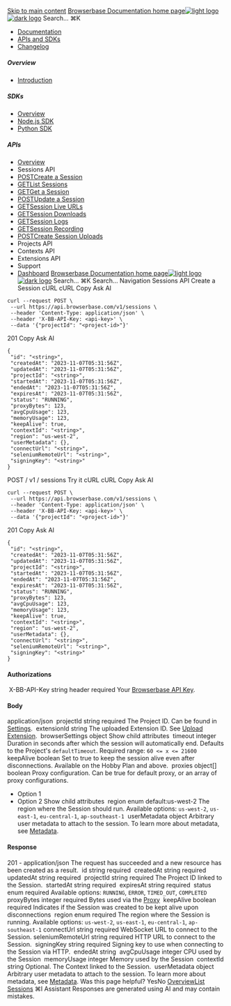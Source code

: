 [Skip to main content](#content-area)
[Browserbase Documentation home page![light logo](https://mintcdn.com/browserbase/lUkHCCQ3HJMpCnfp/logo/light.svg?fit=max&auto=format&n=lUkHCCQ3HJMpCnfp&q=85&s=0f99c87492a4fb0e9bfc45075a78c64f)![dark logo](https://mintcdn.com/browserbase/lUkHCCQ3HJMpCnfp/logo/dark.svg?fit=max&auto=format&n=lUkHCCQ3HJMpCnfp&q=85&s=645b212b9cbee8bebf84f318c2baaac0)](https://www.browserbase.com)
Search...
⌘K
 * [Documentation](/introduction/what-is-browserbase)
 * [APIs and SDKs](/reference/introduction)
 * [Changelog](https://www.browserbase.com/changelog)
##### Overview
 * [Introduction](/reference/introduction)
##### SDKs
 * [Overview](/reference/sdk/overview)
 * [Node.js SDK](/reference/sdk/nodejs)
 * [Python SDK](/reference/sdk/python)
##### APIs
 * [Overview](/reference/api/overview)
 * Sessions API
 * [POSTCreate a Session](/reference/api/create-a-session)
 * [GETList Sessions](/reference/api/list-sessions)
 * [GETGet a Session](/reference/api/get-a-session)
 * [POSTUpdate a Session](/reference/api/update-a-session)
 * [GETSession Live URLs](/reference/api/session-live-urls)
 * [GETSession Downloads](/reference/api/session-downloads)
 * [GETSession Logs](/reference/api/session-logs)
 * [GETSession Recording](/reference/api/session-recording)
 * [POSTCreate Session Uploads](/reference/api/create-session-uploads)
 * Projects API
 * Contexts API
 * Extensions API
 * Support
 * [Dashboard](https://www.browserbase.com/overview)
[Browserbase Documentation home page![light logo](https://mintcdn.com/browserbase/lUkHCCQ3HJMpCnfp/logo/light.svg?fit=max&auto=format&n=lUkHCCQ3HJMpCnfp&q=85&s=0f99c87492a4fb0e9bfc45075a78c64f)![dark logo](https://mintcdn.com/browserbase/lUkHCCQ3HJMpCnfp/logo/dark.svg?fit=max&auto=format&n=lUkHCCQ3HJMpCnfp&q=85&s=645b212b9cbee8bebf84f318c2baaac0)](https://www.browserbase.com)
Search...
⌘K
Search...
Navigation
Sessions API
Create a Session
cURL
cURL
Copy
Ask AI
```
curl --request POST \
 --url https://api.browserbase.com/v1/sessions \
 --header 'Content-Type: application/json' \
 --header 'X-BB-API-Key: <api-key>' \
 --data '{"projectId": "<project-id>"}'
```
201
Copy
Ask AI
```
{
 "id": "<string>",
 "createdAt": "2023-11-07T05:31:56Z",
 "updatedAt": "2023-11-07T05:31:56Z",
 "projectId": "<string>",
 "startedAt": "2023-11-07T05:31:56Z",
 "endedAt": "2023-11-07T05:31:56Z",
 "expiresAt": "2023-11-07T05:31:56Z",
 "status": "RUNNING",
 "proxyBytes": 123,
 "avgCpuUsage": 123,
 "memoryUsage": 123,
 "keepAlive": true,
 "contextId": "<string>",
 "region": "us-west-2",
 "userMetadata": {},
 "connectUrl": "<string>",
 "seleniumRemoteUrl": "<string>",
 "signingKey": "<string>"
}
```
POST
/
v1
/
sessions
Try it
cURL
cURL
Copy
Ask AI
```
curl --request POST \
 --url https://api.browserbase.com/v1/sessions \
 --header 'Content-Type: application/json' \
 --header 'X-BB-API-Key: <api-key>' \
 --data '{"projectId": "<project-id>"}'
```
201
Copy
Ask AI
```
{
 "id": "<string>",
 "createdAt": "2023-11-07T05:31:56Z",
 "updatedAt": "2023-11-07T05:31:56Z",
 "projectId": "<string>",
 "startedAt": "2023-11-07T05:31:56Z",
 "endedAt": "2023-11-07T05:31:56Z",
 "expiresAt": "2023-11-07T05:31:56Z",
 "status": "RUNNING",
 "proxyBytes": 123,
 "avgCpuUsage": 123,
 "memoryUsage": 123,
 "keepAlive": true,
 "contextId": "<string>",
 "region": "us-west-2",
 "userMetadata": {},
 "connectUrl": "<string>",
 "seleniumRemoteUrl": "<string>",
 "signingKey": "<string>"
}
```
#### Authorizations
[​](#authorization-x-bb-api-key)
X-BB-API-Key
string
header
required
Your [Browserbase API Key](https://www.browserbase.com/settings).
#### Body
application/json
[​](#body-project-id)
projectId
string
required
The Project ID. Can be found in [Settings](https://www.browserbase.com/settings).
[​](#body-extension-id)
extensionId
string
The uploaded Extension ID. See [Upload Extension](/reference/api/upload-an-extension).
[​](#body-browser-settings)
browserSettings
object
Show child attributes
[​](#body-timeout)
timeout
integer
Duration in seconds after which the session will automatically end. Defaults to the Project's `defaultTimeout`.
Required range: `60 <= x <= 21600`
[​](#body-keep-alive)
keepAlive
boolean
Set to true to keep the session alive even after disconnections. Available on the Hobby Plan and above.
[​](#body-proxies)
proxies
object[] boolean
Proxy configuration. Can be true for default proxy, or an array of proxy configurations.
 * Option 1
 * Option 2
Show child attributes
[​](#body-region)
region
enum<string>
default:us-west-2
The region where the Session should run.
Available options:
`us-west-2`,
`us-east-1`,
`eu-central-1`,
`ap-southeast-1`
[​](#body-user-metadata)
userMetadata
object
Arbitrary user metadata to attach to the session. To learn more about metadata, see [Metadata](/features/session-metadata).
#### Response
201 - application/json
The request has succeeded and a new resource has been created as a result.
[​](#response-id)
id
string
required
[​](#response-created-at)
createdAt
string<date-time>
required
[​](#response-updated-at)
updatedAt
string<date-time>
required
[​](#response-project-id)
projectId
string
required
The Project ID linked to the Session.
[​](#response-started-at)
startedAt
string<date-time>
required
[​](#response-expires-at)
expiresAt
string<date-time>
required
[​](#response-status)
status
enum<string>
required
Available options:
`RUNNING`,
`ERROR`,
`TIMED_OUT`,
`COMPLETED`
[​](#response-proxy-bytes)
proxyBytes
integer
required
Bytes used via the [Proxy](/features/stealth-mode#proxies-and-residential-ips)
[​](#response-keep-alive)
keepAlive
boolean
required
Indicates if the Session was created to be kept alive upon disconnections
[​](#response-region)
region
enum<string>
required
The region where the Session is running.
Available options:
`us-west-2`,
`us-east-1`,
`eu-central-1`,
`ap-southeast-1`
[​](#response-connect-url)
connectUrl
string<uri>
required
WebSocket URL to connect to the Session.
[​](#response-selenium-remote-url)
seleniumRemoteUrl
string<uri>
required
HTTP URL to connect to the Session.
[​](#response-signing-key)
signingKey
string
required
Signing key to use when connecting to the Session via HTTP.
[​](#response-ended-at)
endedAt
string<date-time>
[​](#response-avg-cpu-usage)
avgCpuUsage
integer
CPU used by the Session
[​](#response-memory-usage)
memoryUsage
integer
Memory used by the Session
[​](#response-context-id)
contextId
string
Optional. The Context linked to the Session.
[​](#response-user-metadata)
userMetadata
object
Arbitrary user metadata to attach to the session. To learn more about metadata, see [Metadata](/features/session-metadata).
Was this page helpful?
YesNo
[Overview](/reference/api/overview)[List Sessions](/reference/api/list-sessions)
⌘I
Assistant
Responses are generated using AI and may contain mistakes.